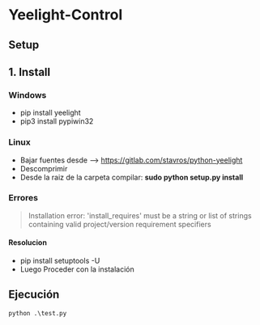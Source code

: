 # Yeelight-Control
## Setup

## 1. Install
### Windows
- pip install yeelight
- pip3 install pypiwin32

### Linux
- Bajar fuentes desde --> https://gitlab.com/stavros/python-yeelight
- Descomprimir
- Desde la raiz de la carpeta compilar: **sudo python setup.py install** 

### Errores
>Installation error: 'install_requires' must be a string or list of strings containing valid project/version requirement specifiers
#### Resolucion
- pip install setuptools -U
- Luego Proceder con la instalación


## Ejecución

    python .\test.py
